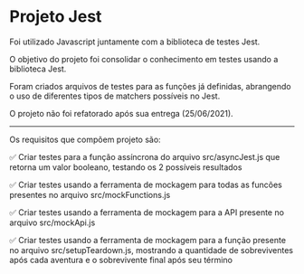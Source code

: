 # Projeto Jest

Foi utilizado Javascript juntamente com a biblioteca de testes Jest.

O objetivo do projeto foi consolidar o conhecimento em testes usando a biblioteca Jest.

Foram criados arquivos de testes para as funções já definidas, abrangendo o uso de diferentes tipos de matchers possíveis no Jest.

O projeto não foi refatorado após sua entrega (25/06/2021).
***
Os requisitos que compõem projeto são:

:white_check_mark: Criar testes para a função assíncrona do arquivo src/asyncJest.js que retorna um valor booleano, testando os 2 possíveis resultados

:white_check_mark: Criar testes usando a ferramenta de mockagem para todas as funcões presentes no arquivo src/mockFunctions.js

:white_check_mark: Criar testes usando a ferramenta de mockagem para a API presente no arquivo src/mockApi.js

:white_check_mark: Criar testes usando a ferramenta de mockagem para a função presente no arquivo src/setupTeardown.js, mostrando a quantidade de sobreviventes após cada aventura e o sobrevivente final após seu término
